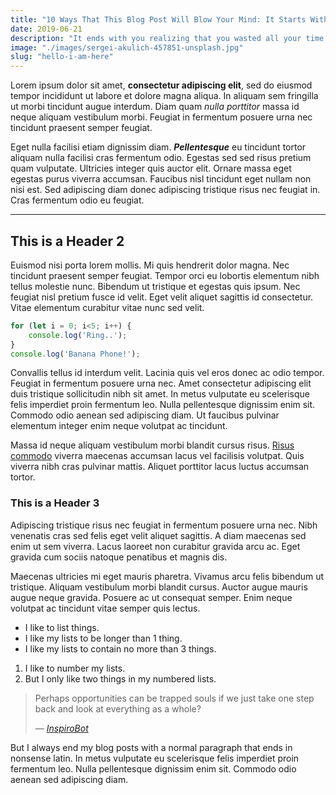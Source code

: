 ```yaml
---
title: "10 Ways That This Blog Post Will Blow Your Mind: It Starts With How Long The Title Is"
date: 2019-06-21
description: "It ends with you realizing that you wasted all your time reading it"
image: "./images/sergei-akulich-457851-unsplash.jpg"
slug: "hello-i-am-here"
---
```


Lorem ipsum dolor sit amet, **consectetur adipiscing elit**, sed do eiusmod tempor incididunt ut labore et dolore magna aliqua. In aliquam sem fringilla ut morbi tincidunt augue interdum. Diam quam *nulla porttitor* massa id neque aliquam vestibulum morbi. Feugiat in fermentum posuere urna nec tincidunt praesent semper feugiat. 

Eget nulla facilisi etiam dignissim diam. ***Pellentesque*** eu tincidunt tortor aliquam nulla facilisi cras fermentum odio. Egestas sed sed risus pretium quam vulputate. Ultricies integer quis auctor elit. Ornare massa eget egestas purus viverra accumsan. Faucibus nisl tincidunt eget nullam non nisi est. Sed adipiscing diam donec adipiscing tristique risus nec feugiat in. Cras fermentum odio eu feugiat. 

---

## This is a Header 2

Euismod nisi porta lorem mollis. Mi quis hendrerit dolor magna. Nec tincidunt praesent semper feugiat. Tempor orci eu lobortis elementum nibh tellus molestie nunc. Bibendum ut tristique et egestas quis ipsum. Nec feugiat nisl pretium fusce id velit. Eget velit aliquet sagittis id consectetur. Vitae elementum curabitur vitae nunc sed velit. 

```javascript
for (let i = 0; i<5; i++) {
    console.log('Ring..');
}
console.log('Banana Phone!');
```

Convallis tellus id interdum velit. Lacinia quis vel eros donec ac odio tempor. Feugiat in fermentum posuere urna nec. Amet consectetur adipiscing elit duis tristique sollicitudin nibh sit amet. In metus vulputate eu scelerisque felis imperdiet proin fermentum leo. Nulla pellentesque dignissim enim sit. Commodo odio aenean sed adipiscing diam. Ut faucibus pulvinar elementum integer enim neque volutpat ac tincidunt. 

Massa id neque aliquam vestibulum morbi blandit cursus risus. [Risus commodo](/hello2) viverra maecenas accumsan lacus vel facilisis volutpat. Quis viverra nibh cras pulvinar mattis. Aliquet porttitor lacus luctus accumsan tortor.


### This is a Header 3

Adipiscing tristique risus nec feugiat in fermentum posuere urna nec. Nibh venenatis cras sed felis eget velit aliquet sagittis. A diam maecenas sed enim ut sem viverra. Lacus laoreet non curabitur gravida arcu ac. Eget gravida cum sociis natoque penatibus et magnis dis. 

Maecenas ultricies mi eget mauris pharetra. Vivamus arcu felis bibendum ut tristique. Aliquam vestibulum morbi blandit cursus. Auctor augue mauris augue neque gravida. Posuere ac ut consequat semper. Enim neque volutpat ac tincidunt vitae semper quis lectus.

- I like to list things.
- I like my lists to be longer than 1 thing.
- I like my lists to contain no more than 3 things.

1. I like to number my lists.
2. But I only like two things in my numbered lists.

> Perhaps opportunities can be trapped souls if we just take one step back and look at everything as a whole?
>
> &mdash; <cite>[InspiroBot][1]</cite>

But I always end my blog posts with a normal paragraph that ends in nonsense latin. In metus vulputate eu scelerisque felis imperdiet proin fermentum leo. Nulla pellentesque dignissim enim sit. Commodo odio aenean sed adipiscing diam.

[1]:https://inspirobot.me/
